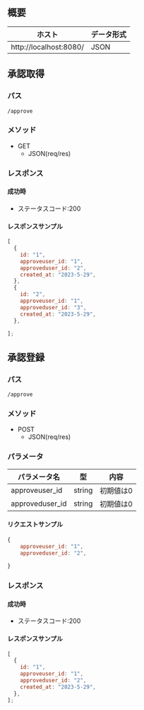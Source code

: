## 概要

| ホスト                 | データ形式 |
| ---------------------- | ---------- |
| http://localhost:8080/ | JSON       |

## 承認取得

### パス

`/approve`

### メソッド

- GET
  - JSON(req/res)

### レスポンス

#### 成功時

- ステータスコード:200

#### レスポンスサンプル

```javascript
[
  {
    id: "1",
    approveuser_id: "1",
    approveduser_id: "2",
    created_at: "2023-5-29",
  },
  {
    id: "2",
    approveuser_id: "1",
    approveduser_id: "3",
    created_at: "2023-5-29",
  },

];
```


## 承認登録

### パス

`/approve`

### メソッド

- POST
  - JSON(req/res)

### パラメータ

| パラメータ名 | 型     | 内容            |
| ------------ | ------ | --------------- |
| approveuser_id  | string | 初期値は0  |
| approveduser_id | string | 初期値は0  |


#### リクエストサンプル

```javascript
{
    approveuser_id: "1",
    approveduser_id: "2",
    
}
```

### レスポンス

#### 成功時

- ステータスコード:200

#### レスポンスサンプル

```javascript
[
  {
    id: "1",
    approveuser_id: "1",
    approveduser_id: "2",
    created_at: "2023-5-29",
  },
];
```


